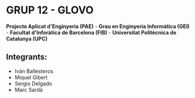 
# GRUP 12 - GLOVO

__Projecte Aplicat d'Enginyeria (PAE)__ -
__Grau en Enginyeria Informática (GEI)__ -
__Facultat d'Inforàtica de Barcelona (FIB)__ -
__Universitat Politècnica de Catalunya (UPC)__


## Integrants:
- Iván Ballesteros
- Miquel Gibert
- Sergio Delgado
- Marc Sardà
